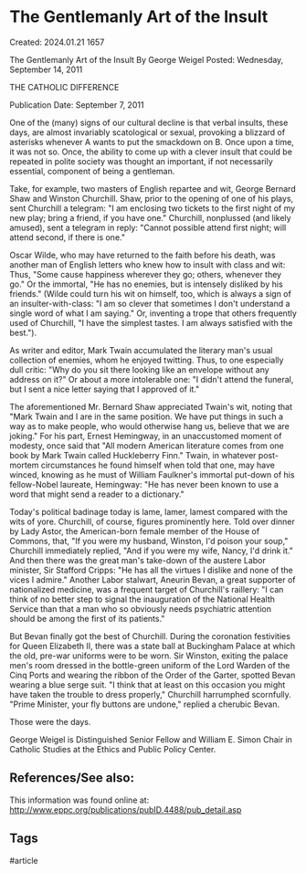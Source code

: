 # The Gentlemanly Art of the Insult
Created: 2024.01.21 1657

The Gentlemanly Art of the Insult 
By George Weigel 
Posted: Wednesday, September 14, 2011 


THE CATHOLIC DIFFERENCE 

Publication Date: September 7, 2011 


One of the (many) signs of our cultural decline is that verbal insults, these days, are almost invariably scatological or sexual, provoking a blizzard of asterisks whenever A wants to put the smackdown on B. Once upon a time, it was not so. Once, the ability to come up with a clever insult that could be repeated in polite society was thought an important, if not necessarily essential, component of being a gentleman.

Take, for example, two masters of English repartee and wit, George Bernard Shaw and Winston Churchill. Shaw, prior to the opening of one of his plays, sent Churchill a telegram: "I am enclosing two tickets to the first night of my new play; bring a friend, if you have one." Churchill, nonplussed (and likely amused), sent a telegram in reply: "Cannot possible attend first night; will attend second, if there is one."

Oscar Wilde, who may have returned to the faith before his death, was another man of English letters who knew how to insult with class and wit: Thus, "Some cause happiness wherever they go; others, whenever they go." Or the immortal, "He has no enemies, but is intensely disliked by his friends." (Wilde could turn his wit on himself, too, which is always a sign of an insulter-with-class: "I am so clever that sometimes I don't understand a single word of what I am saying." Or, inventing a trope that others frequently used of Churchill, "I have the simplest tastes. I am always satisfied with the best.").

As writer and editor, Mark Twain accumulated the literary man's usual collection of enemies, whom he enjoyed twitting. Thus, to one especially dull critic: "Why do you sit there looking like an envelope without any address on it?" Or about a more intolerable one: "I didn't attend the funeral, but I sent a nice letter saying that I approved of it."

The aforementioned Mr. Bernard Shaw appreciated Twain's wit, noting that "Mark Twain and I are in the same position. We have put things in such a way as to make people, who would otherwise hang us, believe that we are joking." For his part, Ernest Hemingway, in an unaccustomed moment of modesty, once said that "All modern American literature comes from one book by Mark Twain called Huckleberry Finn." Twain, in whatever post-mortem circumstances he found himself when told that one, may have winced, knowing as he must of William Faulkner's immortal put-down of his fellow-Nobel laureate, Hemingway: "He has never been known to use a word that might send a reader to a dictionary."

Today's political badinage today is lame, lamer, lamest compared with the wits of yore. Churchill, of course, figures prominently here. Told over dinner by Lady Astor, the American-born female member of the House of Commons, that, "If you were my husband, Winston, I'd poison your soup," Churchill immediately replied, "And if you were my wife, Nancy, I'd drink it." And then there was the great man's take-down of the austere Labor minister, Sir Stafford Cripps: "He has all the virtues I dislike and none of the vices I admire." Another Labor stalwart, Aneurin Bevan, a great supporter of nationalized medicine, was a frequent target of Churchill's raillery: "I can think of no better step to signal the inauguration of the National Health Service than that a man who so obviously needs psychiatric attention should be among the first of its patients."

But Bevan finally got the best of Churchill. During the coronation festivities for Queen Elizabeth II, there was a state ball at Buckingham Palace at which the old, pre-war uniforms were to be worn. Sir Winston, exiting the palace men's room dressed in the bottle-green uniform of the Lord Warden of the Cinq Ports and wearing the ribbon of the Order of the Garter, spotted Bevan wearing a blue serge suit. "I think that at least on this occasion you might have taken the trouble to dress properly," Churchill harrumphed scornfully. "Prime Minister, your fly buttons are undone," replied a cherubic Bevan.

Those were the days.

George Weigel is Distinguished Senior Fellow and William E. Simon Chair in Catholic Studies at the Ethics and Public Policy Center.



## References/See also:
This information was found online at:
http://www.eppc.org/publications/pubID.4488/pub_detail.asp


## Tags
#article 